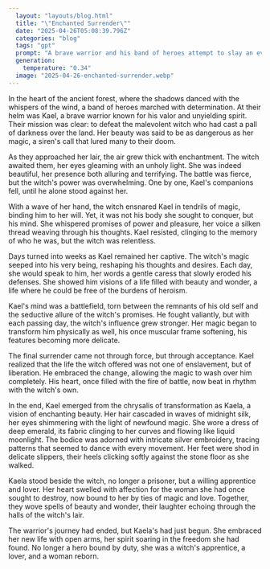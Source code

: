 ```yaml
---
  layout: "layouts/blog.html"
  title: "\"Enchanted Surrender\""
  date: "2025-04-26T05:08:39.796Z"
  categories: "blog"
  tags: "gpt"
  prompt: "A brave warrior and his band of heroes attempt to slay an evil yet terrifyingly beautiful witch. Instead, the warrior winds up captured by her. Through mind control and physical transformation magics, she she transforms him into her meek apprentice and timid lesbian lover. The story should focus on the mental transformation, how the warrior resists but ultimately falls to the allure of the witch. The ending should give a briefly glimpse into the warriors new life as a bombshell witch apprentice, fetchingly dressed, and her life as a lesbian lover to the witch she once tried to slay. It should have a slightly longer description of the warrior turned apprentice's new looks, with slightly more emphasis placed on her new outfit. Make sure to have a gender swapped name at the end as well"
  generation: 
    temperature: "0.34"
  image: "2025-04-26-enchanted-surrender.webp"
---
```

In the heart of the ancient forest, where the shadows danced with the whispers of the wind, a band of heroes marched with determination. At their helm was Kael, a brave warrior known for his valor and unyielding spirit. Their mission was clear: to defeat the malevolent witch who had cast a pall of darkness over the land. Her beauty was said to be as dangerous as her magic, a siren's call that lured many to their doom.

As they approached her lair, the air grew thick with enchantment. The witch awaited them, her eyes gleaming with an unholy light. She was indeed beautiful, her presence both alluring and terrifying. The battle was fierce, but the witch's power was overwhelming. One by one, Kael's companions fell, until he alone stood against her.

With a wave of her hand, the witch ensnared Kael in tendrils of magic, binding him to her will. Yet, it was not his body she sought to conquer, but his mind. She whispered promises of power and pleasure, her voice a silken thread weaving through his thoughts. Kael resisted, clinging to the memory of who he was, but the witch was relentless.

Days turned into weeks as Kael remained her captive. The witch's magic seeped into his very being, reshaping his thoughts and desires. Each day, she would speak to him, her words a gentle caress that slowly eroded his defenses. She showed him visions of a life filled with beauty and wonder, a life where he could be free of the burdens of heroism.

Kael's mind was a battlefield, torn between the remnants of his old self and the seductive allure of the witch's promises. He fought valiantly, but with each passing day, the witch's influence grew stronger. Her magic began to transform him physically as well, his once muscular frame softening, his features becoming more delicate.

The final surrender came not through force, but through acceptance. Kael realized that the life the witch offered was not one of enslavement, but of liberation. He embraced the change, allowing the magic to wash over him completely. His heart, once filled with the fire of battle, now beat in rhythm with the witch's own.

In the end, Kael emerged from the chrysalis of transformation as Kaela, a vision of enchanting beauty. Her hair cascaded in waves of midnight silk, her eyes shimmering with the light of newfound magic. She wore a dress of deep emerald, its fabric clinging to her curves and flowing like liquid moonlight. The bodice was adorned with intricate silver embroidery, tracing patterns that seemed to dance with every movement. Her feet were shod in delicate slippers, their heels clicking softly against the stone floor as she walked.

Kaela stood beside the witch, no longer a prisoner, but a willing apprentice and lover. Her heart swelled with affection for the woman she had once sought to destroy, now bound to her by ties of magic and love. Together, they wove spells of beauty and wonder, their laughter echoing through the halls of the witch's lair.

The warrior's journey had ended, but Kaela's had just begun. She embraced her new life with open arms, her spirit soaring in the freedom she had found. No longer a hero bound by duty, she was a witch's apprentice, a lover, and a woman reborn.
